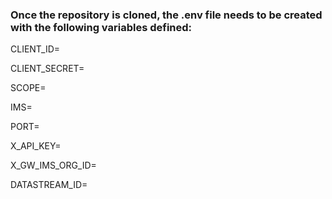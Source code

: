 ### Once the repository is cloned, the .env file needs to be created with the following variables defined:

CLIENT_ID=

CLIENT_SECRET=

SCOPE=

IMS=

PORT=

X_API_KEY=

X_GW_IMS_ORG_ID=

DATASTREAM_ID=
